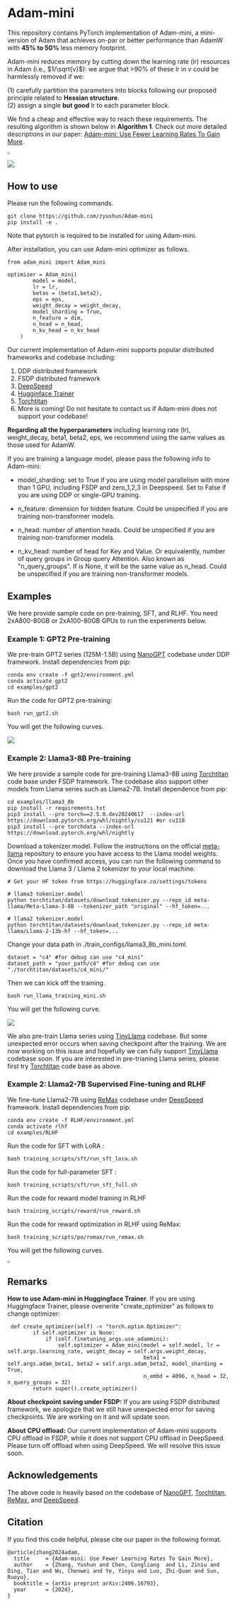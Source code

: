 # Adam-mini
This repository contains PyTorch implementation of Adam-mini,  a mini-version of Adam that achieves on-par or better performance than AdamW with **45% to 50%** less memory footprint.  

Adam-mini reduces memory by cutting down the learning rate (lr) resources in Adam (i.e.,  $1/\sqrt{v}$): we argue that >90% of these lr in $v$ could be harmlessly removed if we:

(1) carefully partition the parameters into blocks following our proposed principle related to **Hessian structure**.  
(2) assign a single **but good** lr to each parameter block.  

We find a cheap and effective way to reach these requirements. The resulting algorithm is shown below in **Algorithm 1**. Check out more detailed descriptions in our paper: [Adam-mini: Use Fewer Learning Rates To Gain More](https://arxiv.org/abs/2406.16793).

<img src="figures/illustration.png" style="zoom:40%;" />



![](figures/adam-mini.png)





## How to use 

Please run the following commands.

```
git clone https://github.com/zyushun/Adam-mini
pip install -e .
```

Note that pytorch is required to be installed for using Adam-mini.


After installation, you can use Adam-mini optimizer as follows.

```
from adam_mini import Adam_mini

optimizer = Adam_mini(
		model = model,
		lr = lr,
		betas = (beta1,beta2),
		eps = eps,
		weight_decay = weight_decay,
		model_sharding = True,
		n_feature = dim,
		n_head = n_head,
		n_kv_head = n_kv_head
    )
```

Our current implementation of Adam-mini supports popular distributed frameworks and codebase including:

1. DDP distributed framework
2. FSDP distributed framework
3. [DeepSpeed](https://github.com/microsoft/DeepSpeed)
4. [Hugginface Trainer](https://huggingface.co/docs/transformers/en/main_classes/trainer) 
5. [Torchtitan](https://github.com/pytorch/torchtitan) 
6. More is coming! Do not hesitate to contact us if Adam-mini does not support your codebase!


**Regarding all the hyperparameters** including learning rate (lr), weight_decay, beta1, beta2, eps, we recommend using the same values as those used for AdamW.



If you are training a language model, please pass the following info to Adam-mini:

- model_sharding: set to True if you are using model parallelism with more than 1 GPU, including FSDP and zero_1,2,3 in Deepspeed. Set to False if you are using DDP or single-GPU training.

- n_feature: dimension for hidden feature. Could be unspecified if you are training non-transformer models.
- n_head: number of attention heads. Could be unspecified if you are training non-transformer models.
- n_kv_head: number of head for Key and Value. Or equivalently, number of query groups in Group query Attention. Also known as "n_query_groups".  If is None, it will be the same value as n_head. Could be unspecified if you are training non-transformer models.


## Examples

We here provide sample code on pre-training, SFT, and RLHF. You need  2xA800-80GB or 2xA100-80GB GPUs to run the experiments below.

### Example 1: GPT2 Pre-training 

We pre-train GPT2 series (125M-1.5B) using [NanoGPT](https://github.com/karpathy/nanoGPT) codebase under DDP framework.  Install dependencies from pip:

```
conda env create -f gpt2/environment.yml
conda activate gpt2
cd examples/gpt2
```

Run the code for GPT2 pre-training:

```
bash run_gpt2.sh 
```

You will get the following curves.



<img src="figures/gpt2.png" style="zoom:100%;" />

### Example 2: Llama3-8B Pre-training

We here provide a sample code for pre-training  Llama3-8B using [Torchtitan](https://github.com/pytorch/torchtitan) code base under FSDP framework. The codebase also support other models from Llama series such as  Llama2-7B.  Install dependence from pip:

```
cd examples/llama3_8b
pip install -r requirements.txt
pip3 install --pre torch==2.5.0.dev20240617  --index-url https://download.pytorch.org/whl/nightly/cu121 #or cu118
pip3 install --pre torchdata --index-url https://download.pytorch.org/whl/nightly
```

Download a tokenizer.model. Follow the instructions on the official [meta-llama](https://huggingface.co/meta-llama/Meta-Llama-3-8B) repository to ensure you have access to the Llama model weights. Once you have confirmed access, you can run the following command to download the Llama 3 / Llama 2 tokenizer to your local machine.

```
# Get your HF token from https://huggingface.co/settings/tokens

# llama3 tokenizer.model
python torchtitan/datasets/download_tokenizer.py --repo_id meta-llama/Meta-Llama-3-8B --tokenizer_path "original" --hf_token=...

# llama2 tokenizer.model
python torchtitan/datasets/download_tokenizer.py --repo_id meta-llama/Llama-2-13b-hf --hf_token=...
```

Change your data path in ./train_configs/llama3_8b_mini.toml. 

```
dataset = "c4" #for debug can use "c4_mini"
dataset_path = "your_path/c4" #for debug can use "./torchtitan/datasets/c4_mini/"
```

Then we can kick off the training. 

```
bash run_llama_training_mini.sh
```

You will get the following curve.

<img src="figures/loss_llama3_8b.png" style="zoom:100%;" />

We also pre-train Llama series using [TinyLlama](https://github.com/jzhang38/TinyLlama) codebase. But some unexpected error occurs when saving checkpoint after the training. We are now working on this issue and hopefully we can fully support  [TinyLlama](https://github.com/jzhang38/TinyLlama) codebase soon. If you are interested in pre-trianing Llama series, please first try  [Torchtitan](https://github.com/pytorch/torchtitan) code base as above.

### Example 2: Llama2-7B Supervised Fine-tuning and RLHF 

We fine-tune Llama2-7B using  [ReMax](https://github.com/liziniu/ReMax) codebase under [DeepSpeed](https://github.com/microsoft/DeepSpeedExamples/tree/master/applications/DeepSpeed-Chat) framework.  Install dependencies from pip:

```
conda env create -f RLHF/environment.yml
conda activate rlhf
cd examples/RLHF
```

Run the code for SFT with LoRA :

```
bash training_scripts/sft/run_sft_lora.sh 
```

Run the code for full-parameter SFT :

```
bash training_scripts/sft/run_sft_full.sh
```

Run the code for reward model training in RLHF 

```
bash training_scripts/reward/run_reward.sh 
```

Run the code for reward optimization in RLHF using ReMax:

```
bash training_scripts/po/remax/run_remax.sh 
```

You will get the following curves.

<img src="figures/sft_and_rlhf.png" style="zoom:40%;" />



## Remarks

**How to use Adam-mini in Huggingface Trainer**. If you are using Huggingface Trainer, please overwrite "create_optimizer" as follows to change optimizer:

```
 def create_optimizer(self) -> "torch.optim.Optimizer":
        if self.optimizer is None:
            if (self.finetuning_args.use_adammini):
                self.optimizer = Adam_mini(model = self.model, lr = self.args.learning_rate, weight_decay = self.args.weight_decay, 
                                           beta1 = self.args.adam_beta1, beta2 = self.args.adam_beta2, model_sharding = True, 
                                           n_embd = 4096, n_head = 32, n_query_groups = 32)
        return super().create_optimizer()
```



**About checkpoint saving under FSDP:**  If you are using FSDP distributed framework, we apologize that we still have unexpected error for saving checkpoints. We are working on it and will update soon.



**About CPU offload:** Our current implementation of Adam-mini supports CPU offload in FSDP, while it does not support CPU offload in DeepSpeed.  Please turn off offload when using DeepSpeed. We will resolve this issue soon.


## Acknowledgements

The above code is heavily based on the codebase of [NanoGPT](https://github.com/karpathy/nanoGPT),  [Torchtitan](https://github.com/pytorch/torchtitan),  [ReMax](https://github.com/liziniu/ReMax), and [DeepSpeed](https://github.com/microsoft/DeepSpeedExamples/tree/master/applications/DeepSpeed-Chat). 

## Citation

If you find this code helpful, please cite our paper in the following format.

```
@article{zhang2024adam,
  title     = {Adam-mini: Use Fewer Learning Rates To Gain More},
  author    = {Zhang, Yushun and Chen, Congliang  and Li, Ziniu and Ding, Tian and Wu, Chenwei and Ye, Yinyu and Luo, Zhi-Quan and Sun, Ruoyu},
  booktitle = {arXiv preprint arXiv:2406.16793},
  year      = {2024},
}
```
